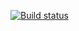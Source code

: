 [![Build status](https://ci.appveyor.com/api/projects/status/e7j5ooxqan93f4rt?svg=true)](https://ci.appveyor.com/project/BOYKO-QA-60/avtomatdz-2-rest)
